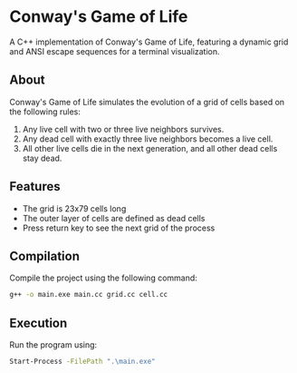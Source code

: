 # Conway's Game of Life
A C++ implementation of Conway's Game of Life, featuring a dynamic grid and ANSI escape sequences for a terminal visualization.

## About
Conway's Game of Life simulates the evolution of a grid of cells based on the following rules:
1. Any live cell with two or three live neighbors survives.
2. Any dead cell with exactly three live neighbors becomes a live cell.
3. All other live cells die in the next generation, and all other dead cells stay dead.

## Features
- The grid is 23x79 cells long
- The outer layer of cells are defined as dead cells
- Press return key to see the next grid of the process

## Compilation
Compile the project using the following command:
```bash
g++ -o main.exe main.cc grid.cc cell.cc
```

## Execution
Run the program using:
```bash
Start-Process -FilePath ".\main.exe"
```
